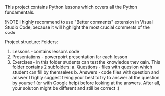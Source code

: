 This project contains Python lessons which covers all the Python fundamentals. 


!NOTE
I highly recommend to use "Better comments" extension in Visual Studio Code, because it will highlight the most crucial comments of the code

Project structure:
Folders:
1. Lessons - contains lessons code
2. Presentations - powerpoint presentation for each lesson
3. Exercises - in this folder students can test the knowledge they gain. This folder contains 2 subfolders:
    a. Questions - files with question which student can fill by themselves
    b. Answers - code files with question and answer
    I highly suggest trying your best to try to answer all the question by yourself (or with Google help) before looking at the answers. After all, your solution might be different and still be correct :) 

